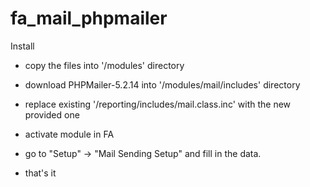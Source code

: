 # fa_mail_phpmailer


Install
- copy the files into '/modules' directory
- download PHPMailer-5.2.14 into '/modules/mail/includes' directory
- replace existing '/reporting/includes/mail.class.inc' with the new provided one

- activate module in FA
- go to "Setup" -> "Mail Sending Setup" and fill in the data.

- that's it